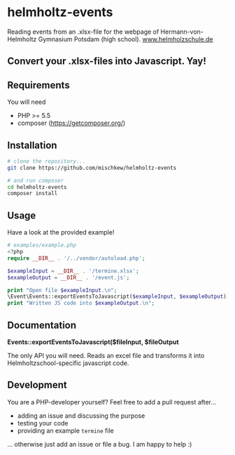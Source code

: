 # helmholtz-events
Reading events from an .xlsx-file for the webpage of Hermann-von-Helmholtz Gymnasium Potsdam (high school).
www.helmholzschule.de

## Convert your .xlsx-files into Javascript. Yay!



## Requirements

You will need 
- PHP >= 5.5
- composer (https://getcomposer.org/)

## Installation

```bash
# clone the repository...
git clone https://github.com/mischkew/helmholtz-events

# and run composer
cd helmholtz-events
composer install
```

## Usage

Have a look at the provided example!

```php
# examples/example.php
<?php
require __DIR__ . '/../vendor/autoload.php';

$exampleInput = __DIR__ . '/termine.xlsx';
$exampleOutput = __DIR__ . '/event.js';

print "Open file $exampleInput.\n";
\Event\Events::exportEventsToJavascript($exampleInput, $exampleOutput);
print "Written JS code into $exampleOutput.\n";
```

## Documentation

**Events::exportEventsToJavascript($fileInput, $fileOutput**

The only API you will need. Reads an excel file and transforms it into Helmholtzschool-specific javascript code.

## Development

You are a PHP-developer yourself? Feel free to add a pull request after...

- adding an issue and discussing the purpose
- testing your code
- providing an example `termine` file
 
... otherwise just add an issue or file a bug. I am happy to help :)
